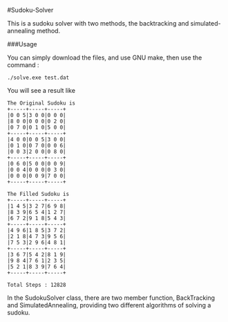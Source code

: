 #Sudoku-Solver

This is a sudoku solver with two methods, the backtracking and simulated-annealing method.

###Usage

You can simply download the files, and use GNU make, then use the command :

    ./solve.exe test.dat

You will see a result like

    The Original Sudoku is 
    +-----+-----+-----+    
    |0 0 5|3 0 0|0 0 0|    
    |8 0 0|0 0 0|0 2 0|    
    |0 7 0|0 1 0|5 0 0|    
    +-----+-----+-----+    
    |4 0 0|0 0 5|3 0 0|    
    |0 1 0|0 7 0|0 0 6|    
    |0 0 3|2 0 0|0 8 0|    
    +-----+-----+-----+    
    |0 6 0|5 0 0|0 0 9|    
    |0 0 4|0 0 0|0 3 0|    
    |0 0 0|0 0 9|7 0 0|    
    +-----+-----+-----+    
                           
    The Filled Sudoku is   
    +-----+-----+-----+    
    |1 4 5|3 2 7|6 9 8|    
    |8 3 9|6 5 4|1 2 7|    
    |6 7 2|9 1 8|5 4 3|    
    +-----+-----+-----+    
    |4 9 6|1 8 5|3 7 2|    
    |2 1 8|4 7 3|9 5 6|    
    |7 5 3|2 9 6|4 8 1|    
    +-----+-----+-----+    
    |3 6 7|5 4 2|8 1 9|    
    |9 8 4|7 6 1|2 3 5|    
    |5 2 1|8 3 9|7 6 4|    
    +-----+-----+-----+    
                           
    Total Steps : 12828    

In the SudokuSolver class, there are two member function, BackTracking and SimulatedAnnealing, providing two different algorithms of solving a sudoku.




